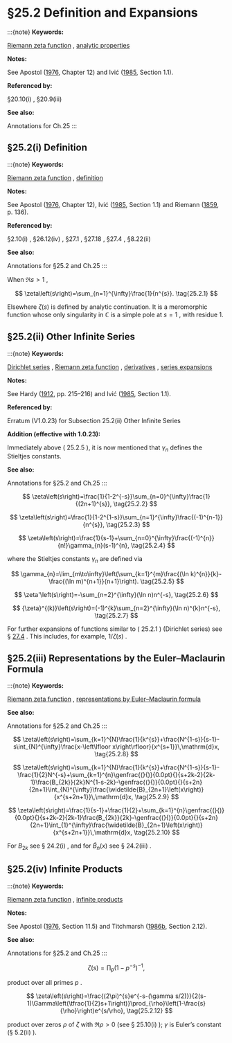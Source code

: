 # §25.2 Definition and Expansions

:::{note}
**Keywords:**

[Riemann zeta function](http://dlmf.nist.gov/search/search?q=Riemann%20zeta%20function) , [analytic properties](http://dlmf.nist.gov/search/search?q=analytic%20properties)

**Notes:**

See Apostol ([1976](./bib/index.html#bib115 "Introduction to Analytic Number Theory"), Chapter 12) and Ivić ([1985](./bib/I.html#bib1150 "The Riemann Zeta-Function"), Section 1.1).

**Referenced by:**

§20.10(i) , §20.9(iii)

**See also:**

Annotations for Ch.25
:::


## §25.2(i) Definition

:::{note}
**Keywords:**

[Riemann zeta function](http://dlmf.nist.gov/search/search?q=Riemann%20zeta%20function) , [definition](http://dlmf.nist.gov/search/search?q=definition)

**Notes:**

See Apostol ([1976](./bib/index.html#bib115 "Introduction to Analytic Number Theory"), Chapter 12), Ivić ([1985](./bib/I.html#bib1150 "The Riemann Zeta-Function"), Section 1.1) and Riemann ([1859](./bib/R.html#bib1951 "Über die Anzahl der Primzahlen unter einer gegebenen Grösse"), p. 136).

**Referenced by:**

§2.10(i) , §26.12(iv) , §27.1 , §27.18 , §27.4 , §8.22(ii)

**See also:**

Annotations for §25.2 and Ch.25
:::

When $\Re s>1$ ,


<a id="E1"></a>
$$
\zeta\left(s\right)=\sum_{n=1}^{\infty}\frac{1}{n^{s}}. \tag{25.2.1}
$$

Elsewhere $\zeta\left(s\right)$ is defined by analytic continuation. It is a meromorphic function whose only singularity in $\mathbb{C}$ is a simple pole at $s=1$ , with residue 1.


## §25.2(ii) Other Infinite Series

:::{note}
**Keywords:**

[Dirichlet series](http://dlmf.nist.gov/search/search?q=Dirichlet%20series) , [Riemann zeta function](http://dlmf.nist.gov/search/search?q=Riemann%20zeta%20function) , [derivatives](http://dlmf.nist.gov/search/search?q=derivatives) , [series expansions](http://dlmf.nist.gov/search/search?q=series%20expansions)

**Notes:**

See Hardy ([1912](./bib/H.html#bib1039 "Note on Dr. Vacca’s series for γ"), pp. 215–216) and Ivić ([1985](./bib/I.html#bib1150 "The Riemann Zeta-Function"), Section 1.1).

**Referenced by:**

Erratum (V1.0.23) for Subsection 25.2(ii) Other Infinite Series

**Addition (effective with 1.0.23):**

Immediately above ( 25.2.5 ), it is now mentioned that $\gamma_{n}$ defines the Stieltjes constants.

**See also:**

Annotations for §25.2 and Ch.25
:::


<a id="E2"></a>
$$
\zeta\left(s\right)=\frac{1}{1-2^{-s}}\sum_{n=0}^{\infty}\frac{1}{(2n+1)^{s}}, \tag{25.2.2}
$$


<a id="E3"></a>
$$
\zeta\left(s\right)=\frac{1}{1-2^{1-s}}\sum_{n=1}^{\infty}\frac{(-1)^{n-1}}{n^{s}}, \tag{25.2.3}
$$


<a id="E4"></a>
$$
\zeta\left(s\right)=\frac{1}{s-1}+\sum_{n=0}^{\infty}\frac{(-1)^{n}}{n!}\gamma_{n}(s-1)^{n}, \tag{25.2.4}
$$

where the Stieltjes constants $\gamma_{n}$ are defined via


<a id="E5"></a>
$$
\gamma_{n}=\lim_{m\to\infty}\left(\sum_{k=1}^{m}\frac{(\ln k)^{n}}{k}-\frac{(\ln m)^{n+1}}{n+1}\right). \tag{25.2.5}
$$


<a id="E6"></a>
$$
\zeta'\left(s\right)=-\sum_{n=2}^{\infty}(\ln n)n^{-s}, \tag{25.2.6}
$$


<a id="E7"></a>
$$
{\zeta}^{(k)}\left(s\right)=(-1)^{k}\sum_{n=2}^{\infty}(\ln n)^{k}n^{-s}, \tag{25.2.7}
$$

For further expansions of functions similar to ( 25.2.1 ) (Dirichlet series) see § [27.4](./27.4.md "§27.4 Euler Products and Dirichlet Series ‣ Multiplicative Number Theory ‣ Chapter 27 Functions of Number Theory") . This includes, for example, $1/\zeta\left(s\right)$ .


## §25.2(iii) Representations by the Euler–Maclaurin Formula

:::{note}
**Keywords:**

[Riemann zeta function](http://dlmf.nist.gov/search/search?q=Riemann%20zeta%20function) , [representations by Euler–Maclaurin formula](http://dlmf.nist.gov/search/search?q=representations%20by%20Euler%E2%80%93Maclaurin%20formula)

**See also:**

Annotations for §25.2 and Ch.25
:::


<a id="E8"></a>
$$
\zeta\left(s\right)=\sum_{k=1}^{N}\frac{1}{k^{s}}+\frac{N^{1-s}}{s-1}-s\int_{N}^{\infty}\frac{x-\left\lfloor x\right\rfloor}{x^{s+1}}\,\mathrm{d}x, \tag{25.2.8}
$$


<a id="E9"></a>
$$
\zeta\left(s\right)=\sum_{k=1}^{N}\frac{1}{k^{s}}+\frac{N^{1-s}}{s-1}-\frac{1}{2}N^{-s}+\sum_{k=1}^{n}\genfrac{(}{)}{0.0pt}{}{s+2k-2}{2k-1}\frac{B_{2k}}{2k}N^{1-s-2k}-\genfrac{(}{)}{0.0pt}{}{s+2n}{2n+1}\int_{N}^{\infty}\frac{\widetilde{B}_{2n+1}\left(x\right)}{x^{s+2n+1}}\,\mathrm{d}x, \tag{25.2.9}
$$


<a id="E10"></a>
$$
\zeta\left(s\right)=\frac{1}{s-1}+\frac{1}{2}+\sum_{k=1}^{n}\genfrac{(}{)}{0.0pt}{}{s+2k-2}{2k-1}\frac{B_{2k}}{2k}-\genfrac{(}{)}{0.0pt}{}{s+2n}{2n+1}\int_{1}^{\infty}\frac{\widetilde{B}_{2n+1}\left(x\right)}{x^{s+2n+1}}\,\mathrm{d}x, \tag{25.2.10}
$$

For $B_{2k}$ see § 24.2(i) , and for $\widetilde{B}_{n}\left(x\right)$ see § 24.2(iii) .


## §25.2(iv) Infinite Products

:::{note}
**Keywords:**

[Riemann zeta function](http://dlmf.nist.gov/search/search?q=Riemann%20zeta%20function) , [infinite products](http://dlmf.nist.gov/search/search?q=infinite%20products)

**Notes:**

See Apostol ([1976](./bib/index.html#bib115 "Introduction to Analytic Number Theory"), Section 11.5) and Titchmarsh ([1986b](./bib/T.html#bib2255 "The Theory of the Riemann Zeta-Function"), Section 2.12).

**See also:**

Annotations for §25.2 and Ch.25
:::


<a id="E11"></a>
$$
\zeta\left(s\right)=\prod_{p}(1-p^{-s})^{-1}, \tag{25.2.11}
$$

product over all primes $p$ .


<a id="E12"></a>
$$
\zeta\left(s\right)=\frac{(2\pi)^{s}e^{-s-(\gamma s/2)}}{2(s-1)\Gamma\left(\tfrac{1}{2}s+1\right)}\prod_{\rho}\left(1-\frac{s}{\rho}\right)e^{s/\rho}, \tag{25.2.12}
$$

product over zeros $\rho$ of $\zeta$ with $\Re\rho>0$ (see § 25.10(i) ); $\gamma$ is Euler’s constant (§ 5.2(ii) ).
